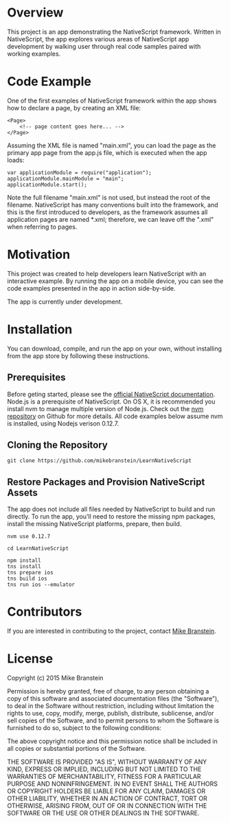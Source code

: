 # Overview

This project is an app demonstrating the NativeScript framework. Written in NativeScript, the 
app explores various areas of NativeScript app development by walking user through real code 
samples paired with working examples.

# Code Example

One of the first examples of NativeScript framework within the app shows how to declare a page, 
by creating an XML file:

	<Page>
		<!-- page content goes here... -->
	</Page>
	
Assuming the XML file is named "main.xml", you can load the page as the primary app page from the
app.js file, which is executed when the app loads:

	var applicationModule = require("application");
	applicationModule.mainModule = "main";
	applicationModule.start();
	
Note the full filename "main.xml" is not used, but instead the root of the filename. NativeScript has
many conventions built into the framework, and this is the first introduced to developers, as the framework 
assumes all application pages are named *.xml; therefore, we can leave off the ".xml" when referring to pages.
	
# Motivation

This project was created to help developers learn NativeScript with an interactive example. By
running the app on a mobile device, you can see the code examples presented in the app in action 
side-by-side.

The app is currently under development.

# Installation

You can download, compile, and run the app on your own, without installing from the app store 
by following these instructions.

## Prerequisites

Before geting started, please see the [official NativeScript documentation](http://docs.nativescript.org/getting-started#install-nativescript-and-configure-your-environment "NativeScriptDocs"). 
Node.js is a prerequisite of NativeScript. On OS X, it is recommended you install nvm to manage multiple
version of Node.js. Check out the [nvm repository](https://github.com/creationix/nvm "nvm") on Github for more details. 
All code examples below assume nvm is installed, using Nodejs verison 0.12.7.

## Cloning the Repository

	git clone https://github.com/mikebranstein/LearnNativeScript

## Restore Packages and Provision NativeScript Assets

The app does not include all files needed by NativeScript to build and run directly. To 
run the app, you'll need to restore the missing npm packages, install the missing NativeScript
platforms, prepare, then build. 

	nvm use 0.12.7

	cd LearnNativeScript

	npm install
	tns install
	tns prepare ios
	tns build ios
	tns run ios --emulator

# Contributors

If you are interested in contributing to the project, contact [Mike Branstein](mailto://mike.branstein@mgail.com).

# License

Copyright (c) 2015 Mike Branstein

Permission is hereby granted, free of charge, to any person obtaining a copy
of this software and associated documentation files (the "Software"), to deal
in the Software without restriction, including without limitation the rights
to use, copy, modify, merge, publish, distribute, sublicense, and/or sell
copies of the Software, and to permit persons to whom the Software is
furnished to do so, subject to the following conditions:

The above copyright notice and this permission notice shall be included in all
copies or substantial portions of the Software.

THE SOFTWARE IS PROVIDED "AS IS", WITHOUT WARRANTY OF ANY KIND, EXPRESS OR
IMPLIED, INCLUDING BUT NOT LIMITED TO THE WARRANTIES OF MERCHANTABILITY,
FITNESS FOR A PARTICULAR PURPOSE AND NONINFRINGEMENT. IN NO EVENT SHALL THE
AUTHORS OR COPYRIGHT HOLDERS BE LIABLE FOR ANY CLAIM, DAMAGES OR OTHER
LIABILITY, WHETHER IN AN ACTION OF CONTRACT, TORT OR OTHERWISE, ARISING FROM,
OUT OF OR IN CONNECTION WITH THE SOFTWARE OR THE USE OR OTHER DEALINGS IN THE
SOFTWARE.